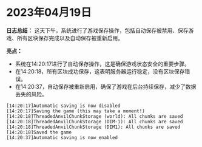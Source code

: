 # 2023年04月19日
**日志总结：**
这天下午，系统进行了游戏保存操作，包括自动保存被禁用、保存游戏、所有区块保存完成以及自动保存被重新启用。

**亮点：**
- 系统在14:20:17进行了自动保存操作，这是确保游戏状态安全的重要步骤。
- 在14:20:18，所有区块成功保存，这表明服务器运行稳定，没有区块保存错误。
- 在14:20:37，自动保存被重新启用，确保了游戏在后台持续保存，减少了数据丢失的风险。
```
[14:20:17]Automatic saving is now disabled
[14:20:17]Saving the game (this may take a moment!)
[14:20:18]ThreadedAnvilChunkStorage (world): All chunks are saved
[14:20:18]ThreadedAnvilChunkStorage (DIM-1): All chunks are saved
[14:20:18]ThreadedAnvilChunkStorage (DIM1): All chunks are saved
[14:20:18]Saved the game
[14:20:37]Automatic saving is now enabled
```

